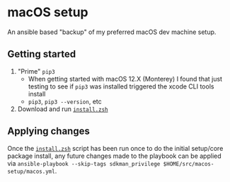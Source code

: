 # macOS setup

An ansible based "backup" of my preferred macOS dev machine setup.

## Getting started

 1. "Prime" `pip3`
    * When getting started with macOS 12.X (Monterey) I found that just testing to see if `pip3` was installed triggered the xcode CLI tools install
    * `pip3`, `pip3 --version`, etc
 1. Download and run [`install.zsh`](install.zsh)

 ## Applying changes

 Once the [`install.zsh`](install.zsh) script has been run once to do the initial setup/core package install, any future changes made to the playbook can be applied via `ansible-playbook --skip-tags sdkman_privilege $HOME/src/macos-setup/macos.yml`.
